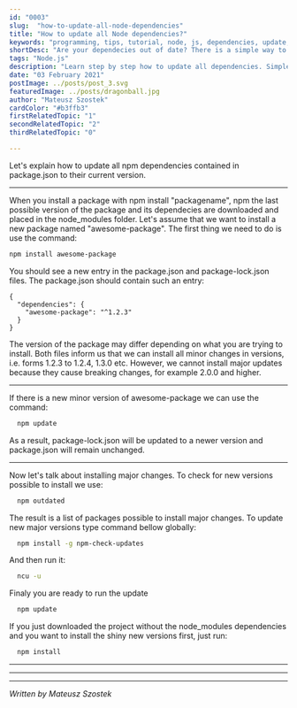 ```yaml
---
id: "0003"
slug:  "how-to-update-all-node-dependencies"
title: "How to update all Node dependencies?"
keywords: "programming, tips, tutorial, node, js, dependencies, update, versions"
shortDesc: "Are your dependecies out of date? There is a simple way to safetly update all."
tags: "Node.js"
description: "Learn step by step how to update all dependencies. Simple way to update all Node.js dependencies."
date: "03 February 2021"
postImage: ../posts/post_3.svg
featuredImage: ../posts/dragonball.jpg
author: "Mateusz Szostek"
cardColor: "#b3ffb3"
firstRelatedTopic: "1"
secondRelatedTopic: "2"
thirdRelatedTopic: "0"

---
```


Let's explain how to update all npm dependencies contained in package.json to their current version.

---
When you install a package with npm install "packagename", npm the last possible version of the package and its dependecies are downloaded and placed in the node_modules folder. Let's assume that we want to install a new package named "awesome-package". The first thing we need to do is use the command:

```BASH
npm install awesome-package
```

You should see a new entry in the package.json and package-lock.json files.
The package.json should contain such an entry:
```JS
{
  "dependencies": {
    "awesome-package": "^1.2.3"
  }
}
```
The version of the package may differ depending on what you are trying to install. Both files inform us that we can install all minor changes in versions, i.e. forms 1.2.3 to 1.2.4, 1.3.0 etc. However, we cannot install major updates because they cause breaking changes, for example 2.0.0 and higher.

---

If there is a new minor version of awesome-package we can use the command:

```BASH
  npm update
```

As a result, package-lock.json will be updated to a newer version and package.json will remain unchanged.

---

Now let's talk about installing major changes. To check for new versions possible to install we use:

```BASH
  npm outdated
```
The result is a list of packages possible to install major changes.
To update new major versions type command bellow globally:
```BASH
  npm install -g npm-check-updates
```
And then run it:
```BASH
  ncu -u
```

Finaly you are ready to run the update

```BASH
  npm update
```

If you just downloaded the project without the node_modules dependencies and you want to install the shiny new versions first, just run:

```BASH
  npm install
```

---
---
---

*Written by Mateusz Szostek*